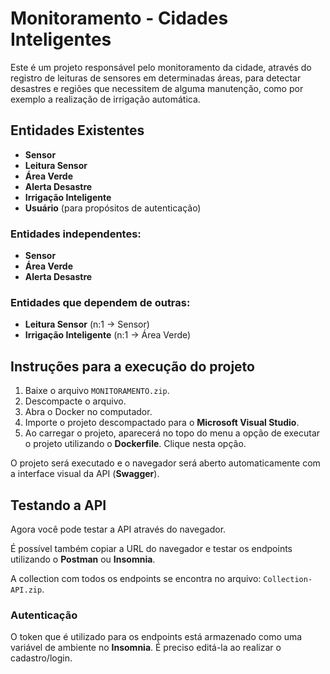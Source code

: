 # Monitoramento - Cidades Inteligentes

Este é um projeto responsável pelo monitoramento da cidade, através do registro de leituras de sensores em determinadas áreas, para detectar desastres e regiões que necessitem de alguma manutenção, como por exemplo a realização de irrigação automática.

## Entidades Existentes

- **Sensor**
- **Leitura Sensor**
- **Área Verde**
- **Alerta Desastre**
- **Irrigação Inteligente**
- **Usuário** (para propósitos de autenticação)

### Entidades independentes:

- **Sensor**
- **Área Verde**
- **Alerta Desastre**

### Entidades que dependem de outras:

- **Leitura Sensor** (n:1 -> Sensor)
- **Irrigação Inteligente** (n:1 -> Área Verde)

## Instruções para a execução do projeto

1. Baixe o arquivo `MONITORAMENTO.zip`.
2. Descompacte o arquivo.
3. Abra o Docker no computador.
4. Importe o projeto descompactado para o **Microsoft Visual Studio**.
5. Ao carregar o projeto, aparecerá no topo do menu a opção de executar o projeto utilizando o **Dockerfile**. Clique nesta opção.

O projeto será executado e o navegador será aberto automaticamente com a interface visual da API (**Swagger**).

## Testando a API

Agora você pode testar a API através do navegador.

É possível também copiar a URL do navegador e testar os endpoints utilizando o **Postman** ou **Insomnia**.

A collection com todos os endpoints se encontra no arquivo: `Collection-API.zip`.

### Autenticação

O token que é utilizado para os endpoints está armazenado como uma variável de ambiente no **Insomnia**. É preciso editá-la ao realizar o cadastro/login.
